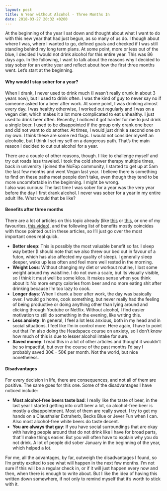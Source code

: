 ```yaml
---
layout: post
title: A Year without Alcohol - Three Months In
date: 2018-03-27 20:32 +0200
---
```


At the beginning of the year I sat down and thought about what I want to do with this new year that had just begun, as so many of us do. I though about where I was, where I wanted to go, defined goals and checked if I was still standing behind my long term plans. At some point, more or less out of the blue, I decided I would not drink alcohol for this entire year. This was 86 days ago.
In the following, I want to talk about the reasons why I decided to stay sober for an entire year and reflect about how the first three months went. Let’s start at the beginning.

#### Why would I stay sober for a year?
When I drank, I never used to drink much (I wasn’t really drunk in about 3 years now), but I used to drink often. I was the kind of guy to never say no if someone asked for a beer after work. At some point, I was drinking almost every day. I was healthy otherwise, I worked out regularly and I was on a vegan diet, which makes it a lot more complicated to eat unhealthy. I just used to drink beer often.
Recently, I noticed it got harder for me to just drink a single beer. I used to be disappointed if the group only drank one beer and did not want to do another. At times, I would just drink a second one on my own.
I think these are some red flags. I would not consider myself an alcoholic, but I think I set my self on a dangerous path. That’s the main reason I decided to cut out alcohol for a year.

There are a couple of other reasons, though. I like to challenge myself and  try out roads less traveled. I took the cold shower therapy multiple times, back in university I joined the NoFap community, I started to get up at 5am the last few months and went Vegan  last year. I believe there is something to find on these paths most people don’t take, even though they tend to be more uncomfortable in the beginning. I might be wrong.  
I also was curious: The last time I was sober for a year was the very year before the day I first drank alcohol. I never was sober for a year in my entire adult life. What would that be like?

#### Benefits after three months
There are a lot of articles on this topic already (like [this](http://thewinninglane.com/1-year-without-drinking-alcohol/) or [this](https://tonic.vice.com/en_us/article/7837wy/giving-up-drinking-changed-my-life), or one of my favourites, [this video](https://www.youtube.com/watch?v=l8K8Bc6fruk)), and the following list of benefits mostly coincides with those pointed out in these articles, so I’ll just go over the most important ones real quick.

* **Better sleep**: This is possibly the most valuable benefit so far. I sleep way better (I should note that we also threw our bed out  in favour of a futon, which has also affected my quality of sleep).  I generally sleep deeper, wake up less often and feel more well rested in the morning. 
* **Weight Loss**: Without changing my diet or workout routine, I lost some weight around my waistline. I do not own a scale, but its visually visible, so I think it must well be some kilos. It makes sense when you think about it: No more empty calories from beer and no more eating shit after drinking because I’m too lazy to cook.
* **Longer days**: When I drank a beer after work, the day was basically over. I would go home, cook something, but never really had the feeling of being productive or doing anything other than lying around and clicking through Youtube or Netflix. Without alcohol, I find easier motivation to still do something in the evening, like writing this.
* **Less anxiety**:  In general, I feel a lot less anxious, both in my head and in social situations. I feel like I’m in control more. Here again, I have to point out that I’m also doing the Headspace course on anxiety, so I don’t know how much of this is due to lesser alcohol intake for sure.
* **Saved money**: I read this in a lot of other articles and thought it wouldn’t be so impactful, but over the course of the past months I’d say I probably saved 30€ - 50€ per month. Not the world, but nice nonetheless.

#### Disadvantages
For every decision in life, there are consequences, and not all of them are positive. The same goes for this one. Some of the disadvantages I have noticed include:

* **Most alcohol-free beers taste bad**: I really like the taste of beer, in the last year I started getting into craft beer a lot, so alcohol-free beer is mostly a disappointment. Most of them are really sweet. I try to get my hands on a Clausthaler Extraherb, Becks Blue or Jever Fun when I can. Also most alcohol-free white beers do taste decent.
* **You are always that guy**: If you have social surroundings that are okay with having people around that do not drink like I have for broad parts, that’ll make things easier. But you will often have to explain why you do not drink. A lot of people did sober January in the beginning of the year, which helped a lot. 

For me, all the advantages, by far, outweigh the disadvantages I found, so I’m pretty excited to see what will happen in the next few months. I’m not sure if this will be a regular check in, or if it will just happen every now and then, when there is enough to write about. But I like the idea of having this written down somewhere, if not only to remind myself that it’s worth to stick with it.
